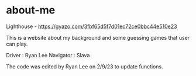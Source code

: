 # about-me

Lighthouse - https://gyazo.com/3fbf65d5f7d01ec72ce0bbc44e510e23

This is a website about my background and some guessing games that user can play.

Driver : Ryan Lee
Navigator : Slava

The code was edited by Ryan Lee on 2/9/23 to update functions.

